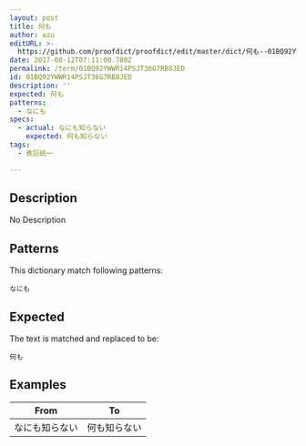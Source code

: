 ```yaml
---
layout: post
title: 何も
author: azu
editURL: >-
  https://github.com/proofdict/proofdict/edit/master/dict/何も--01BQ92YWWR14PSJT36G7RB8JED.yml
date: 2017-08-12T07:11:00.780Z
permalink: /term/01BQ92YWWR14PSJT36G7RB8JED
id: 01BQ92YWWR14PSJT36G7RB8JED
description: ''
expected: 何も
patterns:
  - なにも
specs:
  - actual: なにも知らない
    expected: 何も知らない
tags:
  - 表記統一

---
```


## Description

No Description 

## Patterns

This dictionary match following patterns:

    なにも

## Expected

The text is matched and replaced to be:

    何も

## Examples

| From    | To     |
| ------- | ------ |
| なにも知らない | 何も知らない |
